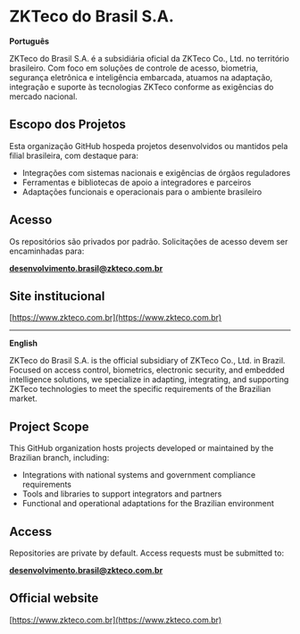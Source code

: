 # ZKTeco do Brasil S.A.

**Português**

ZKTeco do Brasil S.A. é a subsidiária oficial da ZKTeco Co., Ltd. no território brasileiro. Com foco em soluções de controle de acesso, biometria, segurança eletrônica e inteligência embarcada, atuamos na adaptação, integração e suporte às tecnologias ZKTeco conforme as exigências do mercado nacional.

## Escopo dos Projetos

Esta organização GitHub hospeda projetos desenvolvidos ou mantidos pela filial brasileira, com destaque para:

- Integrações com sistemas nacionais e exigências de órgãos reguladores
- Ferramentas e bibliotecas de apoio a integradores e parceiros
- Adaptações funcionais e operacionais para o ambiente brasileiro

## Acesso

Os repositórios são privados por padrão. Solicitações de acesso devem ser encaminhadas para:

**desenvolvimento.brasil@zkteco.com.br**

## Site institucional

[https://www.zkteco.com.br](https://www.zkteco.com.br)

---

**English**

ZKTeco do Brasil S.A. is the official subsidiary of ZKTeco Co., Ltd. in Brazil. Focused on access control, biometrics, electronic security, and embedded intelligence solutions, we specialize in adapting, integrating, and supporting ZKTeco technologies to meet the specific requirements of the Brazilian market.

## Project Scope

This GitHub organization hosts projects developed or maintained by the Brazilian branch, including:

- Integrations with national systems and government compliance requirements
- Tools and libraries to support integrators and partners
- Functional and operational adaptations for the Brazilian environment

## Access

Repositories are private by default. Access requests must be submitted to:

**desenvolvimento.brasil@zkteco.com.br**

## Official website

[https://www.zkteco.com.br](https://www.zkteco.com.br)
